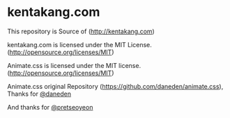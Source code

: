 # kentakang.com
This repository is Source of (http://kentakang.com)

kentakang.com is licensed under the MIT License. (http://opensource.org/licenses/MIT)

Animate.css is licensed under the MIT license. (http://opensource.org/licenses/MIT)

Animate.css original Repository (https://github.com/daneden/animate.css), Thanks for [@daneden](https://github.com/daneden/)

And thanks for [@pretseoyeon](https://github.com/pretseoyeon) 
